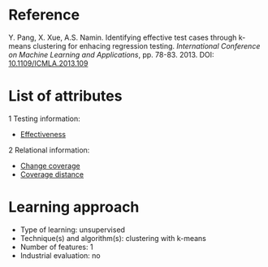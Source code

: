 # Reference

Y. Pang, X. Xue, A.S. Namin. Identifying effective test cases through k-means clustering for enhacing regression testing. *International Conference on Machine Learning and Applications*, pp. 78-83. 2013. DOI: [10.1109/ICMLA.2013.109](https://www.doi.org/10.1109/ICMLA.2013.109)

# List of attributes

1 Testing information:
* [Effectiveness](../../attributes/testing/test-case/report/effectiveness.md)

2 Relational information:
* [Change coverage](../../attributes/relational/test-case/coverage/change-coverage.md)
* [Coverage distance](../../attributes/relational/test-case/coverage/coverage-distance.md)

# Learning approach

* Type of learning: unsupervised
* Technique(s) and algorithm(s): clustering with k-means
* Number of features: 1
* Industrial evaluation: no